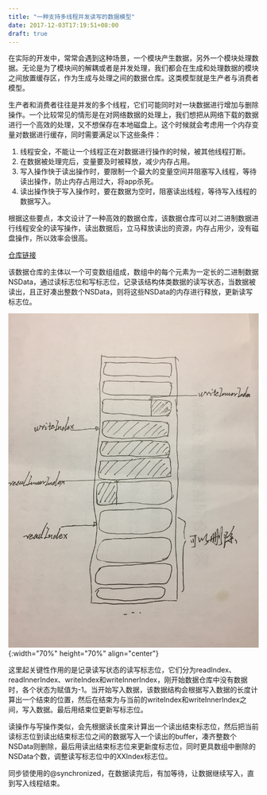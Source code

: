 ```yaml
---
title: "一种支持多线程并发读写的数据模型"
date: 2017-12-03T17:19:51+08:00
draft: true
---
```


在实际的开发中，常常会遇到这种场景，一个模块产生数据，另外一个模块处理数据。无论是为了模块间的解耦或者是并发处理，我们都会在生成和处理数据的模块之间放置缓存区，作为生成与处理之间的数据仓库。这类模型就是生产者与消费者模型。

生产者和消费者往往是并发的多个线程，它们可能同时对一块数据进行增加与删除操作。一个比较常见的情形是在对网络数据的处理上，我们想把从网络下载的数据进行一个高效的处理，又不想保存在本地磁盘上。这个时候就会考虑用一个内存变量对数据进行缓存，同时需要满足以下这些条件：

  1. 线程安全，不能让一个线程正在对数据进行操作的时候，被其他线程打断。
  2. 在数据被处理完后，变量要及时被释放，减少内存占用。
  3. 写入操作快于读出操作时，要限制一个最大的变量空间并阻塞写入线程，等待读出操作，防止内存占用过大，将app杀死。
  4. 读出操作快于写入操作时，要在数据为空时，阻塞读出线程，等待写入线程的数据写入。

根据这些要点，本文设计了一种高效的数据仓库，该数据仓库可以对二进制数据进行线程安全的读写操作，读出数据后，立马释放读出的资源，内存占用少，没有磁盘操作，所以效率会很高。

[仓库链接](https://github.com/AirChen/NetworkStream)

该数据仓库的主体以一个可变数组组成，数组中的每个元素为一定长的二进制数据NSData，通过读标志位和写标志位，记录该结构体类数据的读写状态，当数据被读出，且正好凑出整数个NSData，则将这些NSData的内存进行释放，更新读写标志位。

![](images/struct.jpg){:width="70%" height="70%" align="center"}

这里起关键性作用的是记录读写状态的读写标志位，它们分为readIndex、readInnerIndex、writeIndex和writeInnerIndex，刚开始数据仓库中没有数据时，各个状态为赋值为-1。当开始写入数据，该数据结构会根据写入数据的长度计算出一个结束的位置，然后在结束为与当前的writeIndex和writeInnerIndex之间，写入数据。最后用结束位更新写标志位。

读操作与写操作类似，会先根据读长度来计算出一个读出结束标志位，然后把当前读标志位到读出结束标志位之间的数据写入一个读出的buffer，凑齐整数个NSData则删除，最后用读出结束标志位来更新度标志位，同时更具数组中删除的NSData个数，调整读写标志位中的XXIndex标志位。

同步锁使用的@synchronized，在数据读完后，有加等待，让数据继续写入，直到写入线程结束。
